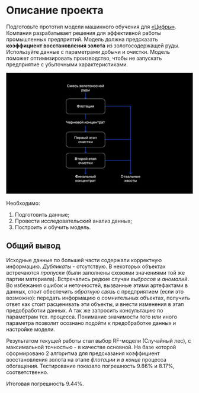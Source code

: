# Описание проекта

Подготовьте прототип модели машинного обучения для [«Цифры»](https://www.zyfra.com/ "официальный сайт компании Цифра"). Компания разрабатывает решения для эффективной работы промышленных предприятий. Модель должна предсказать **коэффициент восстановления золота** из золотосодержащей руды. Используйте данные с параметрами добычи и очистки. Модель поможет оптимизировать производство, чтобы не запускать предприятие с убыточными характеристиками.

![Блок-схема технического процесса очистки золотосодержащей руды](https://github.com/danspers/9.Gold-recovery/raw/main/flow_chart.png)

Необходимо:
1. Подготовить данные;
2. Провести исследовательский анализ данных;
3. Построить и обучить модель.

## Общий вывод

Исходные данные по бoльшей части содержали корректную информацию. _Дубликаты_ - отсутствую. В некоторых объектах встречаются _пропуски_ (были заполнены схожими значениями той же партии материала). Встречались редкие случаи _выбросов_ и _аномалий_. Во избежания ошибок и неточностей, вызванные этими артефактами в данных, стоит обеспечить _обратную связь_ с предприятием (если это возможно): передать информацию о сомнительных объектах, получить ответ как стоит расценивать эти объекты, и внести изменения в этап предобработки данных. А так же запросить консультацию по параметрам тех. процесса. Понимание значимости того или иного параметра позволит осознано подойти к предобработке данных и настройке модели.

Результатом текущей работы стал выбор RF-модели (Случайный лес), с максимальной точностью - в качестве основной. На базе которой сформировано 2 алгоритма для предсказания коэффициент восстановления золота на этапе _флотации_ и _в конце_ процесса обогащения. Тестирование показало погрешность 9.86% и 8.17%, соответственно.

Итоговая погрешность 9.44%.